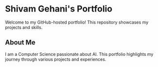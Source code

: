 # Shivam Gehani's Portfolio

Welcome to my GitHub-hosted portfolio! This repository showcases my projects and skills.

## About Me

I am a Computer Science passionate about AI. This portfolio highlights my journey through various projects and experiences.

